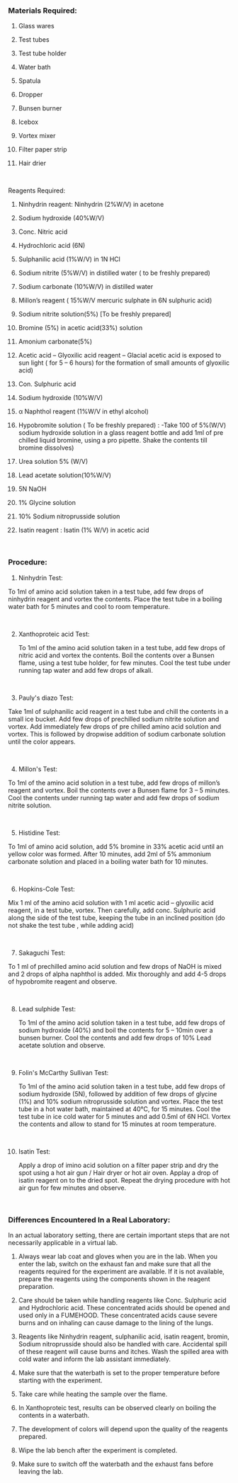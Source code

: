 ### Materials Required:


1)    Glass wares

2)    Test tubes

3)    Test tube holder

4)    Water bath

5)    Spatula

6)    Dropper

7)    Bunsen burner

8)    Icebox

9)    Vortex mixer

10)   Filter paper strip

11)   Hair drier

 
&nbsp;




Reagents Required:

 

1.    Ninhydrin reagent: Ninhydrin (2%W/V) in acetone

2.    Sodium hydroxide (40%W/V)

3.    Conc. Nitric acid

4.    Hydrochloric acid (6N)

5.    Sulphanilic acid (1%W/V) in 1N HCl

6.    Sodium nitrite (5%W/V) in distilled water ( to be freshly prepared)

7.    Sodium carbonate (10%W/V) in distilled water

8.    Millon’s reagent ( 15%W/V mercuric sulphate in 6N sulphuric acid)

9.    Sodium nitrite solution(5%) [To be freshly prepared]

10.   Bromine (5%) in acetic acid(33%) solution

11.   Amonium carbonate(5%)

12.   Acetic acid – Glyoxilic acid reagent – Glacial acetic acid is exposed to sun light ( for 5 – 6 hours) for the formation of small amounts of glyoxilic acid)

13.   Con. Sulphuric acid

14.   Sodium hydroxide (10%W/V)

15.   α Naphthol reagent (1%W/V in ethyl alcohol)

16.   Hypobromite solution ( To be freshly prepared) : -Take 100 of 5%(W/V) sodium hydroxide solution in a glass reagent bottle and add 1ml of pre chilled liquid bromine, using a pro pipette. Shake the contents till bromine dissolves)

17.   Urea solution 5% (W/V)

18.   Lead acetate solution(10%W/V)

19.   5N NaOH

20.   1% Glycine solution

21.   10% Sodium nitroprusside solution

22.   Isatin reagent : Isatin (1% W/V) in acetic acid

 
&nbsp;


### Procedure:

 
1.    Ninhydrin Test:


To 1ml of amino acid solution taken in a test tube, add few drops of ninhydrin reagent and vortex the contents. Place the test tube in a boiling water bath for 5 minutes and cool to room temperature.

&nbsp;


2.    Xanthoproteic acid Test:


      To 1ml of the amino acid solution taken in a test tube, add few drops of nitric acid and vortex the contents. Boil the contents over a Bunsen flame, using a test tube holder, for few minutes. Cool the test tube under running tap water and add few drops of alkali.

 
&nbsp;



3.    Pauly's diazo Test:


Take 1ml of sulphanilic acid reagent in a test tube and chill the contents in a small ice bucket. Add few drops of prechilled sodium nitrite solution and vortex. Add immediately few drops of pre chilled amino acid solution and vortex. This is followed by dropwise addition of sodium carbonate solution until the color appears.


&nbsp;


 
4.   Millon's Test:

   To 1ml of the amino acid solution in a test tube, add few drops of millon’s reagent and vortex. Boil the contents over a Bunsen flame for 3 – 5 minutes. Cool the contents under running tap water and add few drops of sodium nitrite solution.

 
&nbsp;



5.    Histidine Test:


To 1ml of amino acid solution, add 5% bromine in 33% acetic acid until an yellow color was formed. After 10 minutes, add 2ml of 5% ammonium carbonate solution and placed in a boiling water bath for 10 minutes.

 
 
&nbsp;



6.    Hopkins-Cole Test:


Mix 1 ml of the amino acid solution with 1 ml acetic acid – glyoxilic acid reagent, in a test tube, vortex. Then carefully, add conc. Sulphuric acid along the side of the test tube, keeping the tube in an inclined position (do not shake the test tube , while adding acid)

 
&nbsp;



7.   Sakaguchi Test:


To 1 ml of prechilled amino acid solution and few drops of NaOH is mixed and 2 drops of alpha naphthol is added. Mix thoroughly and add 4-5 drops of hypobromite reagent and observe.

 
&nbsp;



8.    Lead sulphide Test:


      To 1ml of the amino acid solution taken in a test tube, add few drops of sodium hydroxide (40%) and boil the contents for 5 – 10min over a bunsen burner. Cool the contents and add few drops of 10% Lead acetate solution and observe.

 
 
&nbsp;



9.   Folin's McCarthy Sullivan Test:


     To 1ml of the amino acid solution taken in a test tube, add few drops of sodium hydroxide (5N), followed by addition of few drops of glycine (1%) and 10% sodium nitroprusside solution and vortex. Place the test tube in a hot water bath, maintained at 40°C, for 15 minutes. Cool the test tube in ice cold water for 5 minutes and add 0.5ml of 6N HCl. Vortex the contents and allow to stand for 15 minutes at room temperature.

 

&nbsp;


10. Isatin Test:


     Apply a drop of imino acid solution on a filter paper strip and dry the spot using a hot air gun / Hair dryer or hot air oven. Applay a drop of isatin reagent on to the dried spot. Repeat the drying procedure with hot air gun for few minutes and observe.




&nbsp;

### Differences Encountered In a Real Laboratory:


In an actual laboratory setting, there are certain important steps that are not necessarily applicable in a virtual lab.

 
1.	Always wear lab coat and gloves when you are in the lab. When you enter the lab, switch on the exhaust fan and make sure that all the reagents required for the experiment are available.  If it is not available, prepare the reagents using the components shown in the reagent preparation.

2.	Care should be taken while handling reagents like Conc. Sulphuric acid and Hydrochloric acid. These concentrated acids should be opened and used only in a FUMEHOOD. These concentrated acids cause severe burns and on inhaling can cause damage to the lining of the lungs. 


3.	Reagents like Ninhydrin reagent, sulphanilic acid, isatin reagent, bromin, Sodium nitroprusside should also be handled with care. Accidental spill of these reagent will cause burns and itches.  Wash the spilled area with cold water and inform the lab assistant immediately.

4.	 Make sure that the waterbath is set to the proper temperature before starting with the experiment.


5.	Take care while heating the sample over the flame.

6.	 In Xanthoproteic test, results can be observed clearly on boiling the contents in a waterbath.


7.	The development of colors will depend upon the quality of the reagents prepared.

8.	Wipe the lab bench after the experiment is completed.


9.	Make sure to switch off the waterbath and the exhaust fans before leaving the lab. 
 
